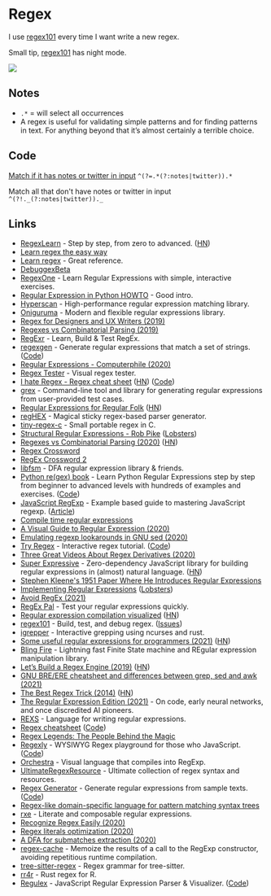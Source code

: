 # Regex

I use [regex101](https://regex101.com) every time I want write a new regex.

Small tip, [regex101](https://regex101.com) has night mode.

![](https://i.imgur.com/ZVm6HVX.png)

## Notes

- `.*` = will select all occurrences
- A regex is useful for validating simple patterns and for finding patterns in text. For anything beyond that it’s almost certainly a terrible choice.

## Code

[Match if it has notes or twitter in input](https://regex101.com/r/eKyP11/2)
`^(?=.*(?:notes|twitter)).*`

Match all that don't have notes or twitter in input
`^(?!._(?:notes|twitter))._`

## Links

- [RegexLearn](https://regexlearn.com/) - Step by step, from zero to advanced. ([HN](https://news.ycombinator.com/item?id=29251702))
- [Learn regex the easy way](https://github.com/ziishaned/learn-regex)
- [Learn regex](https://github.com/zeeshanu/learn-regex) - Great reference.
- [DebuggexBeta](https://debuggex.com/)
- [RegexOne](https://regexone.com/) - Learn Regular Expressions with simple, interactive exercises.
- [Regular Expression in Python HOWTO](https://docs.python.org/3.8/howto/regex.html#regex-howto) - Good intro.
- [Hyperscan](https://github.com/intel/hyperscan) - High-performance regular expression matching library.
- [Oniguruma](https://github.com/kkos/oniguruma) - Modern and flexible regular expressions library.
- [Regex for Designers and UX Writers (2019)](https://daneden.me/2019/11/23/regex-for-designers-and-writers/)
- [Regexes vs Combinatorial Parsing (2019)](http://khanlou.com/2019/12/regex-vs-combinatorial-parsing/)
- [RegExr](https://regexr.com/) - Learn, Build & Test RegEx.
- [regexgen](https://npm.runkit.com/regexgen) - Generate regular expressions that match a set of strings. ([Code](https://github.com/devongovett/regexgen))
- [Regular Expressions - Computerphile (2020)](https://www.youtube.com/watch?v=528Jc3q86F8)
- [Regex Tester](https://extendsclass.com/regex-tester.html) - Visual regex tester.
- [I hate Regex - Regex cheat sheet](https://ihateregex.io/) ([HN](https://news.ycombinator.com/item?id=22200584)) ([Code](https://github.com/geongeorge/i-hate-regex))
- [grex](https://github.com/pemistahl/grex) - Command-line tool and library for generating regular expressions from user-provided test cases.
- [Regular Expressions for Regular Folk](https://refrf.shreyasminocha.me/) ([HN](https://news.ycombinator.com/item?id=23042079))
- [regHEX](https://github.com/kitten/reghex) - Magical sticky regex-based parser generator.
- [tiny-regex-c](https://github.com/kokke/tiny-regex-c) - Small portable regex in C.
- [Structural Regular Expressions - Rob Pike](http://doc.cat-v.org/bell_labs/structural_regexps/se.pdf) ([Lobsters](https://lobste.rs/s/1aocan/structural_regular_expressions_1987))
- [Regexes vs Combinatorial Parsing (2020)](https://khanlou.com/2019/12/regex-vs-combinatorial-parsing/) ([HN](https://news.ycombinator.com/item?id=23331499))
- [Regex Crossword](https://regexcrossword.com/)
- [RegEx Crossword 2](http://jimbly.github.io/regex-crossword/)
- [libfsm](https://github.com/katef/libfsm) - DFA regular expression library & friends.
- [Python re(gex) book](https://leanpub.com/py_regex) - Learn Python Regular Expressions step by step from beginner to advanced levels with hundreds of examples and exercises. ([Code](https://github.com/learnbyexample/py_regular_expressions))
- [JavaScript RegExp](https://github.com/learnbyexample/learn_js_regexp) - Example based guide to mastering JavaScript regexp. ([Article](https://learnbyexample.github.io/cheatsheet/javascript/javascript-regexp-cheatsheet/))
- [Compile time regular expressions](https://github.com/hanickadot/compile-time-regular-expressions)
- [A Visual Guide to Regular Expression (2020)](https://amitness.com/regex/)
- [Emulating regexp lookarounds in GNU sed (2020)](https://learnbyexample.github.io/sed-lookarounds/)
- [Try Regex](http://tryregex.com/) - Interactive regex tutorial. ([Code](https://github.com/callumacrae/tryregex))
- [Three Great Videos About Regex Derivatives (2020)](http://www.oilshell.org/blog/2020/12/regex-videos.html)
- [Super Expressive](https://github.com/francisrstokes/super-expressive) - Zero-dependency JavaScript library for building regular expressions in (almost) natural language. ([HN](https://news.ycombinator.com/item?id=25857753))
- [Stephen Kleene's 1951 Paper Where He Introduces Regular Expressions](https://www.rand.org/content/dam/rand/pubs/research_memoranda/2008/RM704.pdf)
- [Implementing Regular Expressions](https://swtch.com/~rsc/regexp/) ([Lobsters](https://lobste.rs/s/nvxhdz/implementing_regular_expressions))
- [Avoid RegEx (2021)](https://robinwinslow.uk/how-to-regex#avoid-coding-in-regex-if-you-can)
- [RegEx Pal](https://www.regexpal.com/) - Test your regular expressions quickly.
- [Regular expression compilation visualized](https://compiler.org/reason-re-nfa/src/index.html) ([HN](https://news.ycombinator.com/item?id=26537734))
- [regex101](https://regex101.com/) - Build, test, and debug regex. ([Issues](https://github.com/firasdib/Regex101))
- [igrepper](https://github.com/igoyak/igrepper) - Interactive grepping using ncurses and rust.
- [Some useful regular expressions for programmers (2021)](https://lemire.me/blog/2021/04/22/some-useful-regular-expressions-for-programmers/) ([HN](https://news.ycombinator.com/item?id=26910717))
- [Bling Fire](https://github.com/microsoft/BlingFire) - Lightning fast Finite State machine and REgular expression manipulation library.
- [Let’s Build a Regex Engine (2019)](https://kean.blog/post/lets-build-regex) ([HN](https://news.ycombinator.com/item?id=27287987))
- [GNU BRE/ERE cheatsheet and differences between grep, sed and awk (2021)](https://learnbyexample.github.io/gnu-bre-ere-cheatsheet/)
- [The Best Regex Trick (2014)](http://rexegg.com/regex-best-trick.html) ([HN](https://news.ycombinator.com/item?id=27774584))
- [The Regular Expression Edition (2021)](https://whyisthisinteresting.substack.com/p/the-regular-expression-edition) - On code, early neural networks, and once discredited AI pioneers.
- [REXS](https://github.com/uellenberg/REXS) - Language for writing regular expressions.
- [Regex cheatsheet](https://remram44.github.io/regex-cheatsheet/regex.html) ([Code](https://github.com/remram44/regex-cheatsheet))
- [Regex Legends: The People Behind the Magic](https://blog.stevenlevithan.com/archives/regex-legends)
- [Regexly](https://regexly.js.org/) - WYSIWYG Regex playground for those who JavaScript. ([Code](https://github.com/NeekSandhu/regexly))
- [Orchestra](https://github.com/pouyakary/Orchestra) - Visual language that compiles into RegExp.
- [UltimateRegexResource](https://github.com/GoldinGuy/UltimateRegexResource) - Ultimate collection of regex syntax and resources.
- [Regex Generator](https://regex-generator.olafneumann.org/) - Generate regular expressions from sample texts. ([Code](https://github.com/noxone/regex-generator))
- [Regex-like domain-specific language for pattern matching syntax trees](https://github.com/fkohlgrueber/pattern-matching)
- [rxe](https://github.com/mtrencseni/rxe) - Literate and composable regular expressions.
- [Recognize Regex Easily (2020)](https://dev.to/jamland/recognize-regex-easily-4k5i)
- [Regex literals optimization (2020)](https://nitely.github.io/2020/11/30/regex-literals-optimization.html)
- [A DFA for submatches extraction (2020)](https://nitely.github.io/2020/01/19/a-dfa-for-submatches-extraction.html)
- [regex-cache](https://github.com/jonschlinkert/regex-cache) - Memoize the results of a call to the RegExp constructor, avoiding repetitious runtime compilation.
- [tree-sitter-regex](https://github.com/tree-sitter/tree-sitter-regex) - Regex grammar for tree-sitter.
- [rr4r](https://github.com/yutannihilation/rr4r) - Rust regex for R.
- [Regulex](https://jex.im/regulex/) - JavaScript Regular Expression Parser & Visualizer. ([Code](https://github.com/CJex/regulex))
